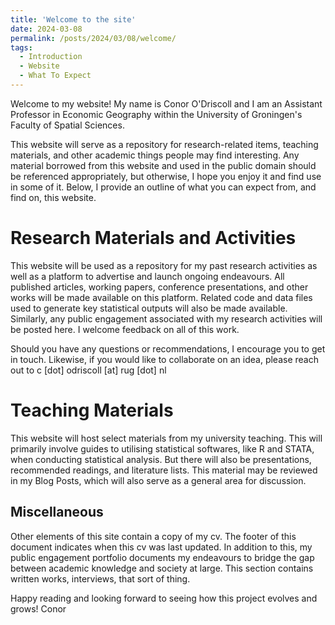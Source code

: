 ```yaml
---
title: 'Welcome to the site'
date: 2024-03-08
permalink: /posts/2024/03/08/welcome/
tags:
  - Introduction
  - Website
  - What To Expect
---
```


Welcome to my website! My name is Conor O'Driscoll and I am an Assistant Professor in Economic Geography within the University of Groningen's Faculty of Spatial Sciences.

This website will serve as a repository for research-related items, teaching materials, and other academic things people may find interesting. Any material borrowed from this website and used in the public domain should be referenced appropriately, but otherwise, I hope you enjoy it and find use in some of it. Below, I provide an outline of what you can expect from, and find on, this website.

Research Materials and Activities
======
This website will be used as a repository for my past research activities as well as a platform to advertise and launch ongoing endeavours. All published articles, working papers, conference presentations, and other works will be made available on this platform. Related code and data files used to generate key statistical outputs will also be made available. Similarly, any public engagement associated with my research activities will be posted here. I welcome feedback on all of this work. 

Should you have any questions or recommendations, I encourage you to get in touch. Likewise, if you would like to collaborate on an idea, please reach out to c [dot] odriscoll [at] rug [dot] nl

Teaching Materials
======
This website will host select materials from my university teaching. This will primarily involve guides to utilising statistical softwares, like R and STATA, when conducting statistical analysis. But there will also be presentations, recommended readings, and literature lists. This material may be reviewed in my Blog Posts, which will also serve as a general area for discussion.

Miscellaneous
------
Other elements of this site contain a copy of my cv. The footer of this document indicates when this cv was last updated. In addition to this, my public engagement portfolio documents my endeavours to bridge the gap between academic knowledge and society at large. This section contains written works, interviews, that sort of thing. 

Happy reading and looking forward to seeing how this project evolves and grows!
Conor
